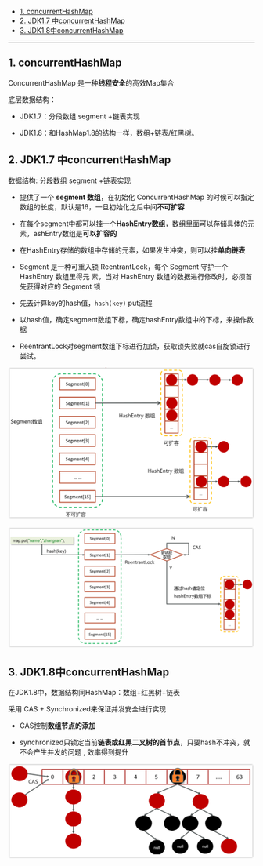 - [1. concurrentHashMap](#1-concurrenthashmap)
- [2. JDK1.7 中concurrentHashMap](#2-jdk17-中concurrenthashmap)
- [3. JDK1.8中concurrentHashMap](#3-jdk18中concurrenthashmap)

---
## 1. concurrentHashMap
ConcurrentHashMap 是一种**线程安全**的高效Map集合

底层数据结构：

- JDK1.7：分段数组 segment +链表实现

- JDK1.8：和HashMap1.8的结构一样，数组+链表/红黑树。

## 2. JDK1.7 中concurrentHashMap

数据结构: 分段数组 segment +链表实现
- 提供了一个 **segment 数组**，在初始化 ConcurrentHashMap 的时候可以指定数组的长度，默认是16，一旦初始化之后中间**不可扩容**
- 在每个segment中都可以挂一个**HashEntry数组**，数组里面可以存储具体的元素，ashEntry数组是**可以扩容的**
- 在HashEntry存储的数组中存储的元素，如果发生冲突，则可以挂**单向链表**
- Segment 是一种可重入锁 ReentrantLock，每个 Segment 守护一个HashEntry 数组里得元 素，当对 HashEntry 数组的数据进行修改时，必须首先获得对应的 Segment 锁

- 先去计算key的hash值，`hash(key)`
put流程
- 以hash值，确定segment数组下标，确定hashEntry数组中的下标，来操作数据
- ReentrantLock对segment数组下标进行加锁，获取锁失败就cas自旋锁进行尝试。

![](../../../../images/image-20230505092654811.png)

![](../../../../images/image-20230505093055382.png)

## 3. JDK1.8中concurrentHashMap

在JDK1.8中，数据结构同HashMap：数组+红黑树+链表

采用 CAS + Synchronized来保证并发安全进行实现

- CAS控制**数组节点的添加**

- synchronized只锁定当前**链表或红黑二叉树的首节点**，只要hash不冲突，就不会产生并发的问题 , 效率得到提升

![](../../../../images/image-20230505093507265.png)



